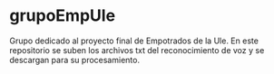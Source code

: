 # grupoEmpUle
Grupo dedicado al proyecto final de Empotrados de la Ule. En este repositorio se suben los archivos txt del reconocimiento de voz y se descargan para su procesamiento.
